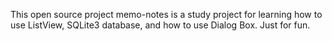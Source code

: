 This open source project memo-notes is a study project for learning how to use ListView, SQLite3 database, and how to use Dialog Box. Just for fun.